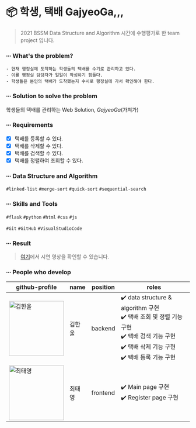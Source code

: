 # 📦 학생, 택배 GajyeoGa,,,

> 2021 BSSM Data Structure and Algorithm 시간에 수행평가로 한 team project 입니다.

### ∙∙∙ What's the problem?

```
- 현재 행정실에 도착하는 학생들의 택배를 수기로 관리하고 있다.
- 이를 행정실 담당자가 일일이 작성하기 힘들다.
- 학생들은 본인의 택배가 도착했는지 수시로 행정실에 가서 확인해야 한다.
```
### ∙∙∙ Solution to solve the problem

학생들의 택배를 관리하는 Web Solution, _GajyeoGa_(가져가)

### ∙∙∙ Requirements

- [x] 택배를 등록할 수 있다.
- [x] 택배를 삭제할 수 있다.
- [x] 택배를 검색할 수 있다.
- [x] 택배를 정렬하여 조회할 수 있다.

### ∙∙∙ Data Structure and Algorithm
`#linked-list` `#merge-sort` `#quick-sort` `#sequential-search`

### ∙∙∙ Skills and Tools
`#flask` `#python` `#html` `#css` `#js`

`#Git` `#GitHub` `#VisualStudioCode`

### ∙∙∙ Result
> [여기](https://www.youtube.com/watch?v=o6TeAQMxbq8)에서 시연 영상을 확인할 수 있습니다.

### ∙∙∙ People who develop

|github-profile|name|position|roles|
|---|---|---|---|
|<a target="_blank" href="https://github.com/gimhanul"><img alt="김한울" src="https://avatars.githubusercontent.com/gimhanul" width="150" /></a>|김한울|backend|✔️ data structure & algorithm 구현<br/>✔️ 택배 조회 및 정렬 기능 구현<br/>✔️ 택배 검색 기능 구현<br/>✔️ 택배 삭제 기능 구현<br/>✔️ 택배 등록 기능 구현|
|<a target="_blank" href="https://github.com/ty8116"><img alt="최태영" src="https://avatars.githubusercontent.com/ty8116" width="150" /></a>|최태영|frontend|✔️ Main page 구현 <br/>✔️ Register page 구현|
